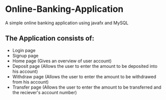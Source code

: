 # Online-Banking-Application
A simple online banking application using javafx and MySQL
## The Application consists of:
- Login page
- Signup page
- Home page (Gives an overview of user account)
- Deposit page (Allows the user to enter the amount to be deposited into his account)
- Withdraw page (Allows the user to enter the amount to be withdrawed from his account)
- Transfer page (Allows the user to enter the amount to be transferred and the reciever's account number)


